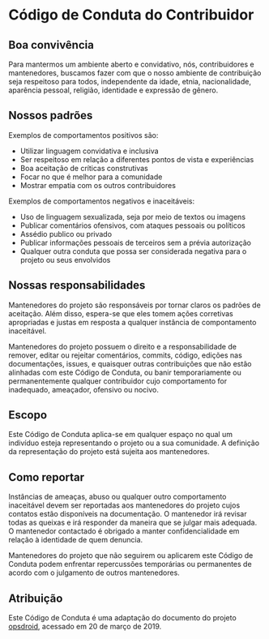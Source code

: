 # Código de Conduta do Contribuidor

## Boa convivência

Para mantermos um ambiente aberto e convidativo, nós, contribuidores e mantenedores, buscamos fazer com que o nosso ambiente de contribuição seja respeitoso para todos, independente da idade, etnia, nacionalidade, aparência pessoal, religião, identidade e expressão de gênero.

## Nossos padrões

Exemplos de comportamentos positivos são:

* Utilizar linguagem convidativa e inclusiva
* Ser respeitoso em relação a diferentes pontos de vista e experiências
* Boa aceitação de críticas construtivas
* Focar no que é melhor para a comunidade
* Mostrar empatia com os outros contribuidores

Exemplos de comportamentos negativos e inaceitáveis:

* Uso de linguagem sexualizada, seja por meio de textos ou imagens
* Publicar comentários ofensivos, com ataques pessoais ou políticos
* Assédio publico ou privado
* Publicar informações pessoais de terceiros sem a prévia autorização
* Qualquer outra conduta que possa ser considerada negativa para o projeto ou seus envolvidos

## Nossas responsabilidades

Mantenedores do projeto são responsáveis por tornar claros os padrões de aceitação. Além disso, espera-se que eles tomem ações corretivas apropriadas e justas em resposta a qualquer instância de compontamento inaceitável.

Mantenedores do projeto possuem o direito e a responsabilidade de remover, editar ou rejeitar comentários, commits, código, edições nas documentações, issues, e quaisquer outras contribuições que não estão alinhadas com este Código de Conduta, ou banir temporariamente ou permanentemente qualquer contribuidor cujo comportamento for inadequado, ameaçador, ofensivo ou nocivo.

## Escopo

Este Código de Conduta aplica-se em qualquer espaço no qual um indivíduo esteja representando o projeto ou a sua comunidade. A definição da representação do projeto está sujeita aos mantenedores.

## Como reportar

Instâncias de ameaças, abuso ou qualquer outro comportamento inaceitável devem ser reportadas aos mantenedores do projeto cujos contatos estão disponíveis na documentação. O mantenedor irá revisar todas as queixas e irá responder da maneira que se julgar mais adequada. O mantenedor contactado é obrigado a manter confidencialidade em relação à identidade de quem denuncia.

Mantenedores do projeto que não seguirem ou aplicarem este Código de Conduta podem enfrentar repercussões temporárias ou permanentes de acordo com o julgamento de outros mantenedores.

## Atribuição

Este Código de Conduta é uma adaptação do documento do projeto [opsdroid](https://github.com/opsdroid/opsdroid), acessado em 20 de março de 2019.
